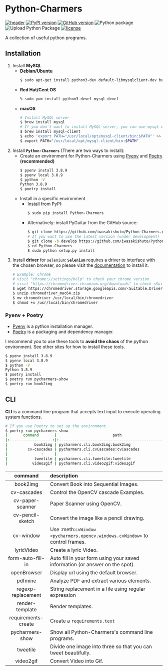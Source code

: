 # Python-Charmers

[![header](https://github.com/iwasakishuto/Python-Charmers/blob/master/image/header.png?raw=true)](https://github.com/iwasakishuto/Python-Charmers)
[![PyPI version](https://badge.fury.io/py/Python-Charmers.svg)](https://pypi.org/project/Python-Charmers/)
[![GitHub version](https://badge.fury.io/gh/iwasakishuto%2FPython-Charmers.svg)](https://github.com/iwasakishuto/Python-Charmers)
![Python package](https://github.com/iwasakishuto/Python-Charmers/workflows/Python%20package/badge.svg)
![Upload Python Package](https://github.com/iwasakishuto/Python-Charmers/workflows/Upload%20Python%20Package/badge.svg)
[![license](https://img.shields.io/github/license/mashape/apistatus.svg?maxAge=2592000)](https://github.com/iwasakishuto/Python-Charmers/blob/master/LICENSE)

A collection of useful python programs.

## Installation

1. Install **MySQL**
	- **Debian/Ubuntu**
		```sh
		$ sudo apt-get install python3-dev default-libmysqlclient-dev build-essential
		```
	- **Red Hat/Cent OS**
		```sh
		% sudo yum install python3-devel mysql-devel
		```
	- **macOS**
		```sh
		# Install MySQL server
		$ brew install mysql
		# If you don't want to install MySQL server, you can use mysql-client instead:
		$ brew install mysql-client
		$ echo 'export PATH="/usr/local/opt/mysql-client/bin:$PATH"' >> ~/.zprofile
		$ export PATH="/usr/local/opt/mysql-client/bin:$PATH"
		```
2. Install **`Python-Charmers`** (There are two ways to install):
	-  Create an environment for Python-Charmers using [Pyenv](https://github.com/pyenv/pyenv) and [Poetry](https://python-poetry.org/) **(recommended)**
		```sh
		$ pyenv install 3.8.9
		$ pyenv local 3.8.9
		$ python -V
		Python 3.8.9
		$ poetry install
		```
	-  Install in a specific environment
		-  Install from PyPI:
			```sh
			$ sudo pip install Python-Charmers
			```
		-  Alternatively: install PyGuitar from the GitHub source:
			```sh            
			$ git clone https://github.com/iwasakishuto/Python-Charmers.git
			# If you want to use the latest version (under development)
			$ git clone -b develop https://github.com/iwasakishuto/Python-Charmers.git
			$ cd Python-Charmers
			$ sudo python setup.py install
			```
3. Install **driver** for `selenium`:
**`Selenium`** requires a driver to interface with the chosen browser, so please visit the [documentation](https://selenium-python.readthedocs.io/installation.html#drivers) to install it.
	```sh
	# Example: Chrome
	# visit "chrome://settings/help" to check your chrome version.
	# visit "https://chromedriver.chromium.org/downloads" to check <Suitable.Driver.Version> for your chrome.
	$ wget https://chromedriver.storage.googleapis.com/<Suitable.Driver.Version>/chromedriver_mac64.zip
	$ unzip chromedriver_mac64.zip
	$ mv chromedriver /usr/local/bin/chromedriver
	$ chmod +x /usr/local/bin/chromedriver
	```

### Pyenv + Poetry

- [Pyenv](https://github.com/pyenv/pyenv) is a python installation manager.
- [Poetry](https://python-poetry.org/) is a packaging and dependency manager.

I recommend you to use these tools to **avoid the chaos** of the python environment. See other sites for how to install these tools.

```sh
$ pyenv install 3.8.9
$ pyenv local 3.8.9
$ python -V
Python 3.8.9
$ poetry install 
$ poetry run pycharmers-show
$ poetry run book2img
```

## CLI

**CLI** is a command line program that accepts text input to execute operating system functions.

```sh
# If you use Poetry to set up the environment.
$ poetry run pycharmers-show
|       command       |                         path                         |
|:-------------------:|:-----------------------------------------------------|
|            book2img | pycharmers.cli.book2img:book2img                     |
|         cv-cascades | pycharmers.cli.cvCascades:cvCascades                 |
|               :     |              :                                       |
|            tweetile | pycharmers.cli.tweetile:tweetile                     |
|           video2gif | pycharmers.cli.video2gif:video2gif                   |
```

|       command       |                                 description                                  |
|:-------------------:|:-----------------------------------------------------------------------------|
|            book2img | Convert Book into Sequential Images.                                         |
|         cv-cascades | Control the OpenCV cascade Examples.                                         |
|    cv-paper-scanner | Paper Scanner using OpenCV.                                                  |
|    cv-pencil-sketch | Convert the image like a pencil drawing.                                     |
|           cv-window | Use :meth:`cvWindow <pycharmers.opencv.windows.cvWindow>` to control frames. |
|          lyricVideo | Create a lyric Video.                                                        |
|   form-auto-fill-in | Auto fill in your form using your saved information (or answer on the spot). |
|         openBrowser | Display url using the default browser.                                       |
|             pdfmine | Analyze PDF and extract various elements.                                    |
|  regexp-replacement | String replacement in a file using regular expression                        |
|     render-template | Render templates.                                                            |
| requirements-create | Create a ``requirements.text``                                               |
|     pycharmers-show | Show all Python-Charmers's command line programs.                            |
|            tweetile | Divide one image into three so that you can tweet beautifully.               |
|           video2gif | Convert Video into Gif.                                                      |